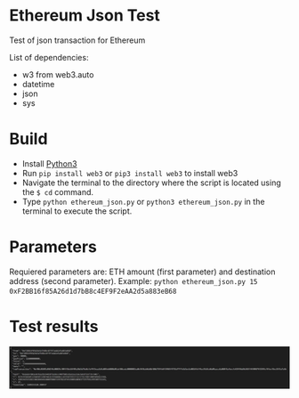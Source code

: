 # Ethereum Json Test

Test of json transaction for Ethereum

List of dependencies:

* w3 from web3.auto
* datetime
* json
* sys

# Build

* Install [Python3](https://www.python.org/downloads/)
* Run `pip install web3` or `pip3 install web3` to install web3
* Navigate the terminal to the directory where the script is located using the `$ cd` command.
* Type `python ethereum_json.py` or `python3 ethereum_json.py` in the terminal to execute the script.

# Parameters

Requiered parameters are: ETH amount (first parameter) and destination address (second parameter).
Example: `python ethereum_json.py 15 0xF2BB16f85A26d1d7bB8c4EF9F2eAA2d5a883eB68` 

# Test results

![Test results](test-results.png "Test results")